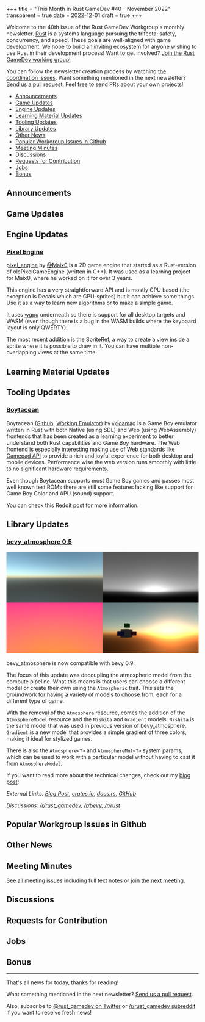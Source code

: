 +++
title = "This Month in Rust GameDev #40 - November 2022"
transparent = true
date = 2022-12-01
draft = true
+++

<!-- no toc -->

<!-- Check the post with markdownlint-->

Welcome to the 40th issue of the Rust GameDev Workgroup's
monthly newsletter.
[Rust] is a systems language pursuing the trifecta:
safety, concurrency, and speed.
These goals are well-aligned with game development.
We hope to build an inviting ecosystem for anyone wishing
to use Rust in their development process!
Want to get involved? [Join the Rust GameDev working group!][join]

You can follow the newsletter creation process
by watching [the coordination issues][coordination].
Want something mentioned in the next newsletter?
[Send us a pull request][pr].
Feel free to send PRs about your own projects!

[Rust]: https://rust-lang.org
[join]: https://github.com/rust-gamedev/wg#join-the-fun
[pr]: https://github.com/rust-gamedev/rust-gamedev.github.io
[coordination]: https://github.com/rust-gamedev/rust-gamedev.github.io/issues?q=label%3Acoordination

- [Announcements](#announcements)
- [Game Updates](#game-updates)
- [Engine Updates](#engine-updates)
- [Learning Material Updates](#learning-material-updates)
- [Tooling Updates](#tooling-updates)
- [Library Updates](#library-updates)
- [Other News](#other-news)
- [Popular Workgroup Issues in Github](#popular-workgroup-issues-in-github)
- [Meeting Minutes](#meeting-minutes)
- [Discussions](#discussions)
- [Requests for Contribution](#requests-for-contribution)
- [Jobs](#jobs)
- [Bonus](#bonus)

<!--
Ideal section structure is:

```
### [Title]

![image/GIF description](image link)
_image caption_

A paragraph or two with a summary and [useful links].

_Discussions:
[/r/rust](https://reddit.com/r/rust/todo),
[twitter](https://twitter.com/todo/status/123456)_

[Title]: https://first.link
[useful links]: https://other.link
```

If needed, a section can be split into subsections with a "------" delimiter.
-->

## Announcements

## Game Updates

## Engine Updates

### [Pixel Engine][pixel_engine]

[pixel_engine] by [@Maix0] is a 2D game engine that started as a Rust-version
of olcPixelGameEngine (written in C++). It was used as a learning project
for Maix0, where he worked on it for over 3 years.

This engine has a very straightforward API and is mostly CPU based
(the exception is Decals which are GPU-sprites) but it can achieve some things.
Use it as a way to learn new algorithms or to make a simple game.

It uses [wgpu] underneath so there is support for all desktop targets and WASM
(even though there is a bug in the WASM builds
where the keyboard layout is only QWERTY).

The most recent addition is the [SpriteRef], a way to create a view
inside a sprite where it is possible to draw in it.
You can have multiple non-overlapping views at the same time.

[pixel_engine]: https://github.com/Maix0/pixel_engine
[@Maix0]: https://github.com/Maix0
[SpriteRef]: https://docs.rs/pixel_engine/0.6.0/pixel_engine/graphics/struct.SpriteMutRef.html
[wgpu]: https://wgpu.rs/

## Learning Material Updates

## Tooling Updates

### [Boytacean][boytacean]

Boytacean ([Github][boytacean], [Working Emulator][boytacean-web])
by [@joamag] is a Game Boy emulator written in Rust
with both Native (using SDL) and Web (using WebAssembly) frontends that has been
created as a learning experiment to better understand both Rust capabilities and
Game Boy hardware.
The Web frontend is especially interesting making use of Web standards like
[Gamepad API][gamepad-api] to provide a rich and joyful experience for both
desktop and mobile devices.
Performance wise the web version runs smoothly with little to no significant
hardware requirements.

Even though Boytacean supports most Game Boy games and passes most well known
test ROMs there are still some features lacking like support for Game Boy Color
and APU (sound) support.

You can check this [Reddit post][boytacean-red-ann] for more information.

[boytacean]: https://github.com/joamag/boytacean
[boytacean-web]: https://boytacean.joao.me
[@joamag]: https://github.com/joamag
[gamepad-api]: https://developer.mozilla.org/docs/Web/API/Gamepad_API/Using_the_Gamepad_API
[boytacean-red-ann]: https://reddit.com/r/rust/comments/ywxugc/game_boy_emulator_using_rust

## Library Updates

### [bevy_atmosphere 0.5](https://github.com/JonahPlusPlus/bevy_atmosphere)

![bevy_atmosphere collage](bevy_atmosphere.png)

bevy_atmosphere is now compatible with bevy 0.9.

The focus of this update was decoupling the atmospheric model from the
compute pipeline. What this means is that users can choose a different model
or create their own using the `Atmospheric` trait. This sets the groundwork for
having a variety of models to choose from, each for a different type of game.

With the removal of the `Atmosphere` resource, comes the addition of the
`AtmosphereModel` resource and the `Nishita` and `Gradient` models. `Nishita`
is the same model that was used in previous version of bevy_atmosphere.
`Gradient` is a new model that provides a simple gradient of three colors,
making it ideal for stylized games.

There is also the `Atmosphere<T>` and `AtmosphereMut<T>` system params,
which can be used to work with a particular model
without having to cast it from `AtmosphereModel`.

If you want to read more about the technical changes, check out my
[blog post](https://jonahplusplus.dev/2022/12/01/bevy_atmosphere_0.5.html)!

_External Links:
[Blog Post](https://jonahplusplus.dev/2022/12/01/bevy_atmosphere_0.5.html),
[crates.io](https://crates.io/crates/bevy_atmosphere),
[docs.rs](https://docs.rs/bevy_atmosphere/latest/bevy_atmosphere/),
[GitHub](https://github.com/JonahPlusPlus/bevy_atmosphere)_

_Discussions:
[/r/rust_gamedev](https://www.reddit.com/r/rust_gamedev/comments/za948o/bevy_atmosphere_05_is_now_released/),
[/r/bevy](https://www.reddit.com/r/bevy/comments/za93oo/bevy_atmosphere_05_is_now_released/),
[/r/rust](https://www.reddit.com/r/rust/comments/za93zb/bevy_atmosphere_05_is_now_released/)_

## Popular Workgroup Issues in Github

<!-- Up to 10 links to interesting issues -->

## Other News

<!-- One-liners for plan items that haven't got their own sections. -->

## Meeting Minutes

<!-- Up to 10 most important notes + a link to the full details -->

[See all meeting issues][label_meeting] including full text notes
or [join the next meeting][join].

[label_meeting]: https://github.com/rust-gamedev/wg/issues?q=label%3Ameeting

## Discussions

<!-- Links to handpicked reddit/twitter/urlo/etc threads that provide
useful information -->

## Requests for Contribution

<!-- Links to "good first issue"-labels or direct links to specific tasks -->

## Jobs

<!-- An optional section for new jobs related to Rust gamedev -->

## Bonus

<!-- Bonus section to make the newsletter more interesting
and highlight events from the past. -->

------

That's all news for today, thanks for reading!

Want something mentioned in the next newsletter?
[Send us a pull request][pr].

Also, subscribe to [@rust_gamedev on Twitter][@rust_gamedev]
or [/r/rust_gamedev subreddit][/r/rust_gamedev] if you want to receive fresh news!

<!--
TODO: Add real links and un-comment once this post is published
**Discuss this post on**:
[/r/rust_gamedev](TODO),
[Twitter](TODO),
[Discord](https://discord.gg/yNtPTb2).
-->

[/r/rust_gamedev]: https://reddit.com/r/rust_gamedev
[@rust_gamedev]: https://twitter.com/rust_gamedev

